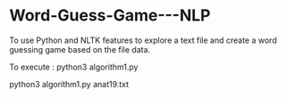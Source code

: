 # Word-Guess-Game---NLP
To use Python and NLTK features to explore a text file and create a word guessing game based on the file data.

To execute : python3 algorithm1.py <filename>

python3 algorithm1.py anat19.txt
